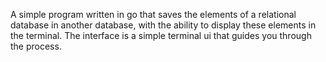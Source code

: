 A simple program written in go that saves the elements of a relational database in another database, with the ability to display these elements in the terminal. The interface is a simple terminal ui that guides you through the process.
